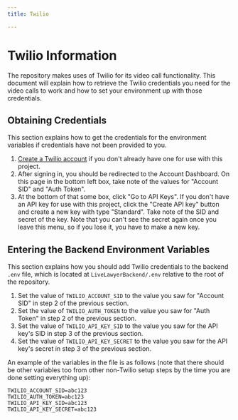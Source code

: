 ```yaml
---
title: Twilio

---
```


# Twilio Information

The repository makes uses of Twilio for its video call functionality. This document will explain how to retrieve the Twilio credentials you need for the video calls to work and how to set your environment up with those credentials.

## Obtaining Credentials

This section explains how to get the credentials for the environment variables if credentials have not been provided to you.

1. [Create a Twilio account](https://www.twilio.com/login) if you don't already have one for use with this project.
2. After signing in, you should be redirected to the Account Dashboard. On this page in the bottom left box, take note of the values for "Account SID" and "Auth Token".
3. At the bottom of that some box, click "Go to API Keys". If you don't have an API key for use with this project, click the "Create API key" button and create a new key with type "Standard". Take note of the SID and secret of the key. Note that you can't see the secret again once you leave this menu, so if you lose it, you have to make a new key.

## Entering the Backend Environment Variables

This section explains how you should add Twilio credentials to the backend `.env` file, which is located at `LiveLawyerBackend/.env` relative to the root of the repository.

1. Set the value of `TWILIO_ACCOUNT_SID` to the value you saw for "Account SID" in step 2 of the previous section.
2. Set the value of `TWILIO_AUTH_TOKEN` to the value you saw for "Auth Token" in step 2 of the previous section.
3. Set the value of `TWILIO_API_KEY_SID` to the value you saw for the API key's SID in step 3 of the previous section.
4. Set the value of `TWILIO_API_KEY_SECRET` to the value you saw for the API key's secret in step 3 of the previous section.

An example of the variables in the file is as follows (note that there should be other variables too from other non-Twilio setup steps by the time you are done setting everything up):

```env
TWILIO_ACCOUNT_SID=abc123
TWILIO_AUTH_TOKEN=abc123
TWILIO_API_KEY_SID=abc123
TWILIO_API_KEY_SECRET=abc123
```